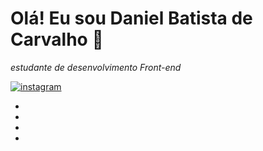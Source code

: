 # Olá! Eu sou Daniel Batista de Carvalho  👋
*estudante de desenvolvimento Front-end*

[![instagram](https://img.shields.io/badge/Instagram-E4405F?style=for-the-badge&logo=instagram&logoColor=white)](https://instagram.com/haalfking)


-  
- 
-
-
